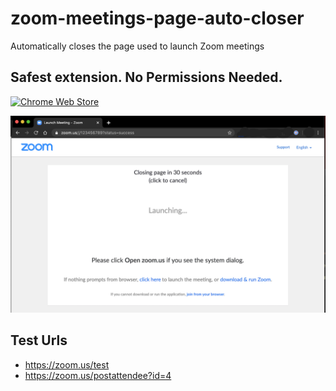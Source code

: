 # zoom-meetings-page-auto-closer
Automatically closes the page used to launch Zoom meetings

## Safest extension. No Permissions Needed.

[![Chrome Web Store](https://developer.chrome.com/webstore/images/ChromeWebStore_BadgeWBorder_v2_206x58.png)](https://chrome.google.com/webstore/detail/zoom-meetings-page-auto-c/edflihlonecjkejpbajecilgmopegldj)

[![Screenshot](screenshots/chrome_web_store.png?raw=true "Screenshot")](https://chrome.google.com/webstore/detail/zoom-meetings-page-auto-c/edflihlonecjkejpbajecilgmopegldj)

## Test Urls
- https://zoom.us/test
- https://zoom.us/postattendee?id=4
